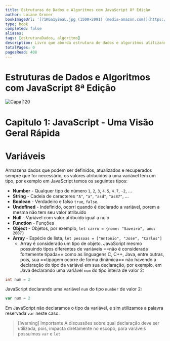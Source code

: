 ```yaml
---
title: Estruturas de Dados e Algoritmos com JavaScript 8ª Edição
author: Loiane Groner
bookImageUrl: '[71KGa1y8eaL.jpg (1500×2091) (media-amazon.com)](https://m.media-amazon.com/images/I/71KGa1y8eaL.jpg)'
type: book
completed: false
aliases:
tags: [estruturaDados, algoritmo]
description: Livro que aborda estrutura de dados e algoritmos utilizando javascript
totalPages: 0
pagesRead: 408
---
```

# Estruturas de Dados e Algoritmos com JavaScript 8ª Edição
![Capa|120](https://m.media-amazon.com/images/I/71KGa1y8eaL.jpg)

# Capitulo 1: JavaScript - Uma Visão Geral Rápida

# Variáveis
Armazena dados que podem ser definidos, atualizados e recuperados sempre que for necessário, os valores atribuídos a uma variável tem um tipo, por exemplo em JavaScript temos os seguintes tipos:
- **Number** - Qualquer tipo de número `1`, `2`, `3`, `4.5`, `4.7`, `-2`, ...
- **String** - Cadeia de caracteres `"A"`, `"a"`, `"asd"`, `"as87"`, ...
- **Boolean** - Verdadeiro e falso `true`, `false`.
- **Undefined** - Indefinido, ocorri quando é declarado a variável, porem a mesma não tem seu valor atribuido
- **Null** - Variável com valor atribuído igual a nulo
- **Function** - Funções
- **Object** - Objetos, por exemplo, `let carro = {nome: "Saveiro", ano: 2007}`
- **Array** - Espécie de lista, `let pessoas = ["Antonio", "Jose", "Carlos"]`
	- Array é considerado um tipo de objeto.
JavaScript mesmo possuindo tipos diferentes de variáveis ==não é considerada fortemente tipada== como as linguagens C, C++, Java, entre outras, pois, sua ==tipagem ocorre de forma dinâmica== não havendo a declaração do tipo da variável em sua declaração, por exemplo, em Java declarando uma variável  `num` do tipo inteira de valor 2:
```java
int num = 2
```
JavaScript declarando uma variável `num` do tipo `number` de valor 2:
```javascript
var num = 2
```
Em JavaScript não declaramos o tipo da variável, e sim utilizamos a palavra reservada `var` neste caso.

>[!warning] Importante
>A discussões sobre qual declaração deve ser utilizada, pois, impacta diretamente no escopo, para varáveis possuímos `var` e `let`